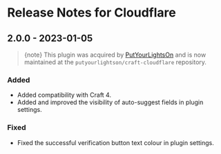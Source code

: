 # Release Notes for Cloudflare

## 2.0.0 - 2023-01-05
> {note} This plugin was acquired by [PutYourLightsOn](https://putyourlightson.com/) and is now maintained at the `putyourlightson/craft-cloudflare` repository.

### Added
- Added compatibility with Craft 4.
- Added and improved the visibility of auto-suggest fields in plugin settings.

### Fixed
- Fixed the successful verification button text colour in plugin settings.
